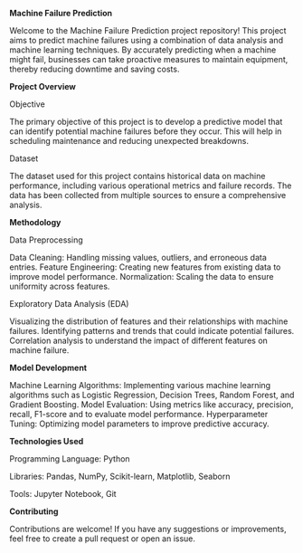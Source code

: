 **Machine Failure Prediction**

Welcome to the Machine Failure Prediction project repository! This project aims to predict machine failures using a combination of data analysis and machine learning techniques. By accurately predicting when a machine might fail, businesses can take proactive measures to maintain equipment, thereby reducing downtime and saving costs.

**Project Overview**

Objective

The primary objective of this project is to develop a predictive model that can identify potential machine failures before they occur. This will help in scheduling maintenance and reducing unexpected breakdowns.

Dataset

The dataset used for this project contains historical data on machine performance, including various operational metrics and failure records. The data has been collected from multiple sources to ensure a comprehensive analysis.

**Methodology**

Data Preprocessing

Data Cleaning: Handling missing values, outliers, and erroneous data entries.
Feature Engineering: Creating new features from existing data to improve model performance.
Normalization: Scaling the data to ensure uniformity across features.

Exploratory Data Analysis (EDA)

Visualizing the distribution of features and their relationships with machine failures.
Identifying patterns and trends that could indicate potential failures.
Correlation analysis to understand the impact of different features on machine failure.

**Model Development**

Machine Learning Algorithms: Implementing various machine learning algorithms such as Logistic Regression, Decision Trees, Random Forest, and Gradient Boosting.
Model Evaluation: Using metrics like accuracy, precision, recall, F1-score and to evaluate model performance.
Hyperparameter Tuning: Optimizing model parameters to improve predictive accuracy.

**Technologies Used**

Programming Language: Python

Libraries: Pandas, NumPy, Scikit-learn, Matplotlib, Seaborn

Tools: Jupyter Notebook, Git

**Contributing**

Contributions are welcome! If you have any suggestions or improvements, feel free to create a pull request or open an issue.
